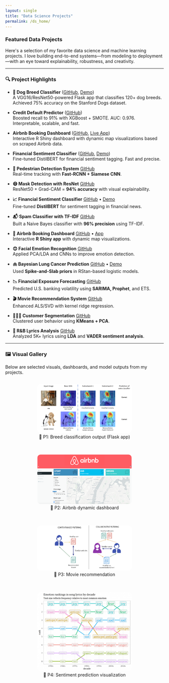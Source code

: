 ```yaml
---
layout: single
title: "Data Science Projects"
permalink: /ds_home/
---
```




<!-- Custom font styling for homepage -->
<style>
.splash .page__content p,
.page__content p,
.archive__item-excerpt,
.archive__item-body {
  font-family: "Georgia", serif;
  font-size: 16px;
  line-height: 1.7;
  color: #2a2a2a;
  margin-bottom: 1.2em;
}

.page__title {
  font-family: "Georgia", serif;
  font-size: 28px;
  font-weight: 500;
}
</style>



### Featured Data Projects

Here's a selection of my favorite data science and machine learning projects. I love building end-to-end systems—from modeling to deployment—with an eye toward explainability, robustness, and creativity.

---

### 🔍 Project Highlights

- **🐶 Dog Breed Classifier** ([GitHub](https://github.com/olivia3395/dog_identification_app), [Demo](https://olivia3395.github.io/dog_identification_app/))  
  A VGG16/ResNet50-powered Flask app that classifies 120+ dog breeds. Achieved 75% accuracy on the Stanford Dogs dataset.

- **Credit Default Predictor** ([GitHub](https://github.com/olivia3395/credit-default-risk))  
  Boosted recall to 91% with XGBoost + SMOTE. AUC: 0.976. Interpretable, scalable, and fast.

- **Airbnb Booking Dashboard** ([GitHub](https://github.com/olivia3395/rshinyapp_airbnb), [Live App](https://yuyaowang.shinyapps.io/airbnb_app/))  
  Interactive R Shiny dashboard with dynamic map visualizations based on scraped Airbnb data.

- **Financial Sentiment Classifier** ([GitHub](https://github.com/olivia3395/finanial-text-analysis), [Demo](https://olivia3395.github.io/finanial-text-analysis/))  
  Fine-tuned DistilBERT for financial sentiment tagging. Fast and precise.

- **🚶 Pedestrian Detection System** [GitHub](https://github.com/olivia3395)  
  Real-time tracking with **Fast-RCNN + Siamese CNN**.

- **😷 Mask Detection with ResNet** [GitHub](https://github.com/olivia3395/MaskDetection)  
  ResNet50 + Grad-CAM = **94% accuracy** with visual explainability.

- **📈 Financial Sentiment Classifier** [GitHub](https://github.com/olivia3395/finanial-text-analysis) • [Demo](https://olivia3395.github.io/finanial-text-analysis/)  
  Fine-tuned **DistilBERT** for sentiment tagging in financial news.

- **📬 Spam Classifier with TF-IDF** [GitHub](https://github.com/olivia3395/spam_detection)  
  Built a Naive Bayes classifier with **96% precision** using TF-IDF.

- **🏡 Airbnb Booking Dashboard** [GitHub](https://github.com/olivia3395/rshinyapp_airbnb) • [App](https://yuyaowang.shinyapps.io/airbnb_app/)  
  Interactive **R Shiny app** with dynamic map visualizations.

- **😊 Facial Emotion Recognition** [GitHub](https://github.com/olivia3395/Spring2020-Project3-group7)  
  Applied PCA/LDA and CNNs to improve emotion detection.

- **🫁 Bayesian Lung Cancer Prediction** [GitHub](https://github.com/olivia3395/Bayesian_Lung_Cancer_Prediction) • [Demo](https://olivia3395.github.io/Bayesian_Lung_Cancer_Prediction/)  
  Used **Spike-and-Slab priors** in RStan-based logistic models.

- **📉 Financial Exposure Forecasting** [GitHub](https://github.com/olivia3395/GlobalRiskAnalysisUSA)  
  Predicted U.S. banking volatility using **SARIMA, Prophet**, and ETS.

- **🎬 Movie Recommendation System** [GitHub](https://github.com/olivia3395/Spring2020-Project4-group8)  
  Enhanced ALS/SVD with kernel ridge regression.

- **🧑‍🤝‍🧑 Customer Segmentation** [GitHub](https://github.com/olivia3395/Customer_Segmentation)  
  Clustered user behavior using **KMeans + PCA**.

- **🎵 R&B Lyrics Analysis** [GitHub](https://github.com/olivia3395/R-B_Lyrics)  
  Analyzed 5K+ lyrics using **LDA** and **VADER sentiment analysis**.

---

### 🖼️ Visual Gallery

Below are selected visuals, dashboards, and model outputs from my projects. 

<div style="display: flex; flex-wrap: wrap; gap: 20px; justify-content: center;">

  <figure style="width: 300px; text-align: center;">
    <img src="/assets/images/ds_project_1.jpg" alt="Dog Classifier Demo" style="width: 100%; border-radius: 10px;">
    <figcaption>📌 P1: Breed classification output (Flask app)</figcaption>
  </figure>

  <figure style="width: 300px; text-align: center;">
    <img src="/assets/images/ds_project_2.jpg" alt="Airbnb Map Dashboard" style="width: 100%; border-radius: 10px;">
    <figcaption>📌 P2: Airbnb dynamic dashboard</figcaption>
  </figure>

  <figure style="width: 300px; text-align: center;">
  <img src="/assets/images/ds_project_3.jpg" alt="Movie Recommendation System" style="width: 100%; border-radius: 10px;">
  <figcaption>📌 P3: Movie recommendation</figcaption>
</figure>

  <figure style="width: 300px; text-align: center;">
    <img src="/assets/images/ds_project_4.jpg" alt="Sentiment Analysis Output" style="width: 100%; border-radius: 10px;">
    <figcaption>📌 P4: Sentiment prediction visualization</figcaption>
  </figure>

</div>

